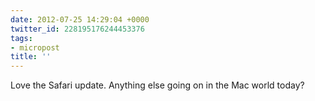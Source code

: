 ```yaml
---
date: 2012-07-25 14:29:04 +0000
twitter_id: 228195176244453376
tags:
- micropost
title: ''
---
```


Love the Safari update. Anything else going on in the Mac world today?
